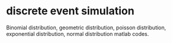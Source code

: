 # discrete event simulation
Binomial distribution, geometric distribution, poisson distribution, exponential distribution, normal distribution matlab codes. 
